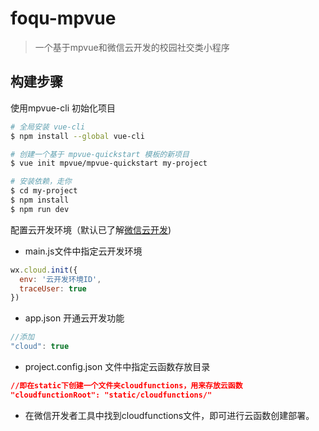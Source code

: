 # foqu-mpvue

> 一个基于mpvue和微信云开发的校园社交类小程序

## 构建步骤
使用mpvue-cli 初始化项目
``` bash
# 全局安装 vue-cli
$ npm install --global vue-cli

# 创建一个基于 mpvue-quickstart 模板的新项目
$ vue init mpvue/mpvue-quickstart my-project

# 安装依赖，走你
$ cd my-project
$ npm install
$ npm run dev
```

配置云开发环境（默认已了解[微信云开发](https://developers.weixin.qq.com/miniprogram/dev/wxcloud/basis/getting-started.html))
+ main.js文件中指定云开发环境
```javascript
wx.cloud.init({
  env: '云开发环境ID',
  traceUser: true
})
```
+ app.json 开通云开发功能
```javascript
//添加
"cloud": true
```
+ project.config.json 文件中指定云函数存放目录
```json
//即在static下创建一个文件夹cloudfunctions，用来存放云函数
"cloudfunctionRoot": "static/cloudfunctions/"
```
+ 在微信开发者工具中找到cloudfunctions文件，即可进行云函数创建部署。
